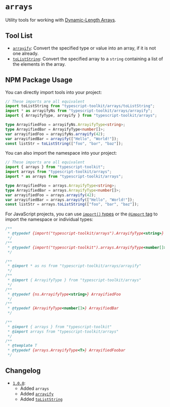# `arrays`
Utility tools for working with [Dynamic-Length Arrays](https://developer.mozilla.org/docs/Web/JavaScript/Reference/Global_Objects/Array).


## Tool List
- [`arrayify`](arrayify): Convert the specified type or value into an array, if it is not one already.
- [`toListString`](toListString): Convert the specified array to a `string` containing a list of the elements in the array.


## NPM Package Usage
You can directly import tools into your project:
```ts
// These imports are all equivalent
import toListString from "typescript-toolkit/arrays/toListString";
import * as arrayifyNs from "typescript-toolkit/arrays/arrayify";
import { ArrayifyType, arrayify } from "typescript-toolkit/arrays";

type ArrayifiedFoo = arrayifyNs.ArrayifyType<string>;
type ArrayifiedBar = ArrayifyType<number[]>;
var arrayifiedFoo = arrayifyNs.arrayify(42);
var arrayifiedBar = arrayify(["Hello", "World!"]);
const listStr = toListString(["foo", "bar", "baz"]);
```

You can also import the namespace into your project:
```ts
// These imports are all equivalent
import { arrays } from "typescript-toolkit";
import arrays from "typescript-toolkit/arrays";
import * as arrays from "typescript-toolkit/arrays";

type ArrayifiedFoo = arrays.ArrayifyType<string>;
type ArrayifiedBar = arrays.ArrayifyType<number[]>;
var arrayifiedFoo = arrays.arrayify(42);
var arrayifiedBar = arrays.arrayify(["Hello", "World!"]);
const listStr = arrays.toListString(["foo", "bar", "baz"]);
```

For JavaScript projects, you can use [`import()` types](https://www.typescriptlang.org/docs/handbook/modules/reference.html#import-types) or the [`@import` tag](https://www.typescriptlang.org/docs/handbook/jsdoc-supported-types.html#import) to import the namespace or individual types:
```js
/**
 * @typedef {import("typescript-toolkit/arrays").ArrayifyType<string>} ArrayifiedFoo
 */
/**
 * @typedef {import("typescript-toolkit").arrays.ArrayifyType<number[]>} ArrayifiedBar
 */

/**
 * @import * as ns from "typescript-toolkit/arrays/arrayify"
 */
/**
 * @import { ArrayifyType } from "typescript-toolkit/arrays"
 */
/**
 * @typedef {ns.ArrayifyType<string>} ArrayifiedFoo
 */
/**
 * @typedef {ArrayifyType<number[]>} ArrayifiedBar
 */

/**
 * @import { arrays } from "typescript-toolkit"
 * @import arrays from "typescript-toolkit/arrays"
 */
/**
 * @template T
 * @typedef {arrays.ArrayifyType<T>} ArrayifiedFoobar
 */
```


## Changelog
- [`1.0.0`](https://github.com/FusedKush/typescript-toolkit/releases/1.0.0):
  - Added `arrays`
  - Added [`arrayify`](arrayify)
  - Added [`toListString`](toListString)